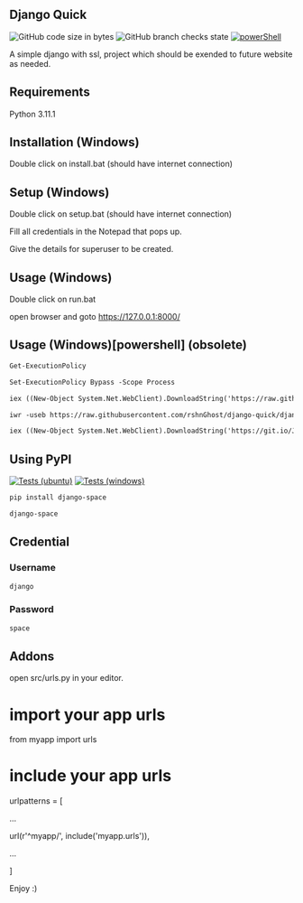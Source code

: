 ## Django Quick
![GitHub code size in bytes](https://img.shields.io/github/languages/code-size/rshnGhost/django-quick?style=plastic)
![GitHub branch checks state](https://img.shields.io/github/checks-status/rshnGhost/django-quick/django-5.0.2?style=plastic)
[![powerShell](https://github.com/rshnGhost/django-quick/actions/workflows/powershell-app.yml/badge.svg)](https://github.com/rshnGhost/django-quick/actions/workflows/powershell-app.yml)

A simple django with ssl, project which should be exended to future website as needed.

## Requirements
Python 3.11.1

## Installation (Windows)
Double click on install.bat (should have internet connection)

## Setup (Windows)
Double click on setup.bat (should have internet connection)

Fill all credentials in the Notepad that pops up.

Give the details for superuser to be created.

## Usage (Windows)
Double click on run.bat

open browser and goto https://127.0.0.1:8000/

## Usage (Windows)[powershell] (obsolete)
```markdown
Get-ExecutionPolicy
```

```markdown
Set-ExecutionPolicy Bypass -Scope Process
```

```markdown
iex ((New-Object System.Net.WebClient).DownloadString('https://raw.githubusercontent.com/rshnGhost/django-quick/django-5.0.2/windowCmd/webInstall.ps1'))
```

```markdown
iwr -useb https://raw.githubusercontent.com/rshnGhost/django-quick/django-5.0.2/windowCmd/webInstall.ps1 | iex
```

```markdown
iex ((New-Object System.Net.WebClient).DownloadString('https://git.io/JRqZX'))
```

## Using PyPI
[![Tests (ubuntu)](https://github.com/rshnGhost/django-space/actions/workflows/tests_ubuntu.yml/badge.svg)](https://github.com/rshnGhost/django-space/actions/workflows/tests_ubuntu.yml) [![Tests (windows)](https://github.com/rshnGhost/django-space/actions/workflows/tests_windows.yml/badge.svg)](https://github.com/rshnGhost/django-space/actions/workflows/tests_windows.yml)

```markdown
pip install django-space
```

```markdown
django-space
```

## Credential
### Username
```markdown
django
```
### Password
```markdown
space
```

## Addons
open src/urls.py in your editor.

# import your app urls
from myapp import urls

# include your app urls
urlpatterns = [

...

url(r'^myapp/', include('myapp.urls')),

...

]

Enjoy :)
